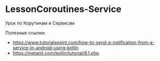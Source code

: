 # LessonCoroutines-Service

Урок по Корутинам и Сервисам

Полезные ссылки:

+ https://www.tutorialspoint.com/how-to-send-a-notification-from-a-service-in-android-using-kotlin
+ https://metanit.com/kotlin/tutorial/8.1.php
